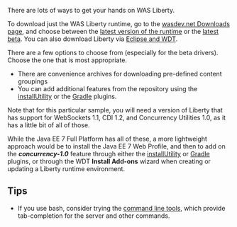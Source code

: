 There are lots of ways to get your hands on WAS Liberty. 

To download just the WAS Liberty runtime, go to the [wasdev.net Downloads page][wasdev], and choose between the [latest version of the runtime][wasdev-latest] or the [latest beta][wasdev-beta]. You can also download Liberty via [Eclipse and WDT](/docs/Downloading-WAS-Liberty.md).

There are a few options to choose from (especially for the beta drivers). Choose the one that is most appropriate.
* There are convenience archives for downloading pre-defined content groupings
* You can add additional features from the repository using the [installUtility][installUtility] or the [Gradle][gradle-plugin] plugins.

Note that for this particular sample, you will need a version of Liberty that has support for WebSockets 1.1, CDI 1.2, and Concurrency Utilities 1.0, as it has a little bit of all of those.   

While the Java EE 7 Full Platform has all of these, a more lightweight approach would be to install the Java EE 7 Web Profile, and then to add on the ***concurrency-1.0*** feature through either the [installUtility][installUtility] or [Gradle][gradle-plugin] plugins, or through the WDT **Install Add-ons** wizard when creating or updating a Liberty runtime environment.

[wasdev]: https://developer.ibm.com/wasdev/downloads/
[wasdev-latest]: https://developer.ibm.com/wasdev/downloads/liberty-profile-using-non-eclipse-environments/
[wasdev-beta]: https://developer.ibm.com/wasdev/downloads/liberty-profile-beta/
[installUtility]: http://www-01.ibm.com/support/knowledgecenter/#!/was_beta_liberty/com.ibm.websphere.wlp.nd.multiplatform.doc/ae/rwlp_command_installutility.html
[gradle-plugin]: https://github.com/WASdev/ci.gradle

## Tips

* If you use bash, consider trying the [command line tools](https://github.com/WASdev/util.bash.completion), which provide tab-completion for the server and other commands.
